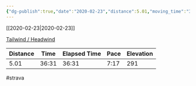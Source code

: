 ```yaml
---
{"dg-publish":true,"date":"2020-02-23","distance":5.01,"moving_time":"36:31","elapsed_time":"36:31","pace":"7:17","total_elevation_gain":291,"url":"https://www.strava.com/activities/3129360099","permalink":"/01-personal/strava/2020-02-23-tailwind-headwind/","dgPassFrontmatter":true}
---
```



[[2020-02-23\|2020-02-23]]

[Tailwind / Headwind](https://www.strava.com/activities/3129360099)

| Distance | Time  | Elapsed Time | Pace | Elevation |
| -------- | ----- | ------------ | ---- | --------- |
| 5.01     | 36:31 | 36:31        | 7:17 | 291       |




#strava
